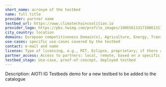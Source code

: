 ```yaml
---
short_name: acronym of the testbed
name: full title
provider: partner name
testbed_url: https://www.climatechaincoalition.io
provider_logo: https://pbs.twimg.com/profile_images/1006561131710861317/NFyxRaBC_400x400.jpg
city_country: location
domains: European competitiveness Domain(s), Agriculture, Energy, Transport, Manufacturing, Space, Society, Health
use-cases: specific use-cases covered by the testbed
contact: e-mail and name
license: Type of licensing, e.g., MIT, Eclipse, proprietary; if there are patents please state so.
partner_access: Access to partners: local, remote, based on a specific agreement, etc
testbed_stage: Use-case, proof-of-concept, deployed testbed
---
```


Description:
AIOTI IG Testbeds demo for a new testbed to be added to the catalogue
